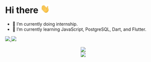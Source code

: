 <!--
**sarumie/sarumie** is a ✨ _special_ ✨ repository because its `README.md` (this file) appears on your GitHub profile.

Here are some ideas to get you started:

- 🔭 I’m currently working on ...
- 🌱 I’m currently learning ...
- 👯 I’m looking to collaborate on ...
- 🤔 I’m looking for help with ...
- 💬 Ask me about ...
- 📫 How to reach me: ...
- 😄 Pronouns: ...
- ⚡ Fun fact: ...
-->
# Hi there <img src="https://raw.githubusercontent.com/sarumie/sarumie/main/wave.gif" width="30px">
- 🔭 I’m currently doing internship.
- 🌱 I’m currently learning JavaScript, PostgreSQL, Dart, and Flutter.

<a href="https://github.com/sarumie/github-readme-stats">
<img width="400" src="https://github-readme-stats.vercel.app/api?username=sarumie&hide_border=true&bg_color=0D1117&theme=apprentice" /> 
</img>
</a>
<a href="https://github.com/sarumie/github-readme-stats">
<img width="400" src="https://github-readme-stats.vercel.app/api/top-langs/?username=sarumie&layout=compact&hide=html&hide_border=true&bg_color=0D1117&theme=apprentice" />
</a>
<p align="center">
  <a href="https://github.com/sarumie/github-readme-stats">
    <img align="center" width="450" src="https://github-readme-stats.vercel.app/api/wakatime?username=sarumie&theme=apprentice&hide_border=true&bg_color=0D1117&layout=compact&range=last_7_days" />
  </a>
<br>
 <img src="https://discord.c99.nl/widget/theme-3/556695056526868520.png" />
</p>
